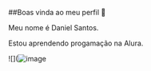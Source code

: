 ##Boas vinda ao meu perfil  🖤

Meu nome é Daniel Santos.

Estou aprendendo progamação na Alura.




![](![image](https://github.com/user-attachments/assets/c90f3de2-57c3-4f5b-8ec8-ccb4c116ba16)
